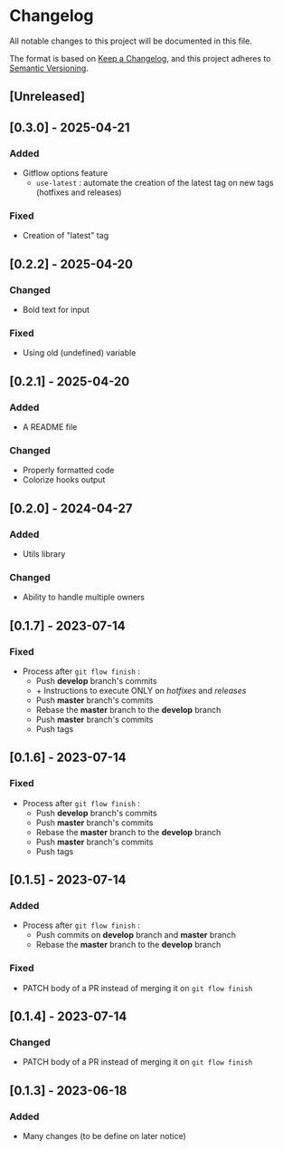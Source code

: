 # Changelog

All notable changes to this project will be documented in this file.

The format is based on [Keep a Changelog](https://keepachangelog.com/en/1.0.1/),
and this project adheres to [Semantic Versioning](https://semver.org/spec/v2.0.0.html).

## [Unreleased]

## [0.3.0] - 2025-04-21

### Added

- Gitflow options feature
  - `use-latest` : automate the creation of the latest tag on new tags (hotfixes and releases)

### Fixed

- Creation of "latest" tag

## [0.2.2] - 2025-04-20

### Changed

- Bold text for input

### Fixed

- Using old (undefined) variable

## [0.2.1] - 2025-04-20

### Added

- A README file

### Changed

- Properly formatted code
- Colorize hooks output

## [0.2.0] - 2024-04-27

### Added

- Utils library

### Changed

- Ability to handle multiple owners

## [0.1.7] - 2023-07-14

### Fixed

- Process after `git flow finish` :
  - Push **develop** branch's commits
  - \+ Instructions to execute ONLY on *hotfixes* and *releases*
  - Push **master** branch's commits
  - Rebase the **master** branch to the **develop** branch
  - Push **master** branch's commits
  - Push tags

## [0.1.6] - 2023-07-14

### Fixed

- Process after `git flow finish` :
  - Push **develop** branch's commits
  - Push **master** branch's commits
  - Rebase the **master** branch to the **develop** branch
  - Push **master** branch's commits
  - Push tags

## [0.1.5] - 2023-07-14

### Added

- Process after `git flow finish` :
  - Push commits on **develop** branch and **master** branch
  - Rebase the **master** branch to the **develop** branch

### Fixed

- PATCH body of a PR instead of merging it on `git flow finish`

## [0.1.4] - 2023-07-14

### Changed

- PATCH body of a PR instead of merging it on `git flow finish`

## [0.1.3] - 2023-06-18

### Added

- Many changes (to be define on later notice)
